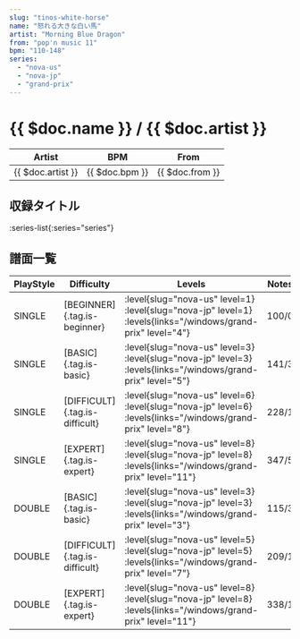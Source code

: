 ```yaml
---
slug: "tinos-white-horse"
name: "怒れる大きな白い馬"
artist: "Morning Blue Dragon"
from: "pop'n music 11"
bpm: "110-148"
series:
  - "nova-us"
  - "nova-jp"
  - "grand-prix"
---
```


# {{ $doc.name }} / {{ $doc.artist }}

|Artist|BPM|From|
|------|---|----|
|{{ $doc.artist }}|{{ $doc.bpm }}|{{ $doc.from }}|

## 収録タイトル

:series-list{:series="series"}

## 譜面一覧

|PlayStyle|Difficulty|Levels|Notes|Movie|
|---------|----------|------|-----|-----|
|SINGLE|[BEGINNER]{.tag.is-beginner}|<div class="field is-grouped is-grouped-multiline"> :level{slug="nova-us" level=1} :level{slug="nova-jp" level=1}  :levels{links="/windows/grand-prix" level="4"}</div>|100/0||
|SINGLE|[BASIC]{.tag.is-basic}|<div class="field is-grouped is-grouped-multiline"> :level{slug="nova-us" level=3} :level{slug="nova-jp" level=3}  :levels{links="/windows/grand-prix" level="5"}</div>|141/3||
|SINGLE|[DIFFICULT]{.tag.is-difficult}|<div class="field is-grouped is-grouped-multiline"> :level{slug="nova-us" level=6} :level{slug="nova-jp" level=6}  :levels{links="/windows/grand-prix" level="8"}</div>|228/1||
|SINGLE|[EXPERT]{.tag.is-expert}|<div class="field is-grouped is-grouped-multiline"> :level{slug="nova-us" level=8} :level{slug="nova-jp" level=8}  :levels{links="/windows/grand-prix" level="11"}</div>|347/5||
|DOUBLE|[BASIC]{.tag.is-basic}|<div class="field is-grouped is-grouped-multiline"> :level{slug="nova-us" level=3} :level{slug="nova-jp" level=3}  :levels{links="/windows/grand-prix" level="3"}</div>|115/3||
|DOUBLE|[DIFFICULT]{.tag.is-difficult}|<div class="field is-grouped is-grouped-multiline"> :level{slug="nova-us" level=5} :level{slug="nova-jp" level=5}  :levels{links="/windows/grand-prix" level="7"}</div>|209/1||
|DOUBLE|[EXPERT]{.tag.is-expert}|<div class="field is-grouped is-grouped-multiline"> :level{slug="nova-us" level=8} :level{slug="nova-jp" level=8}  :levels{links="/windows/grand-prix" level="11"}</div>|338/1||
